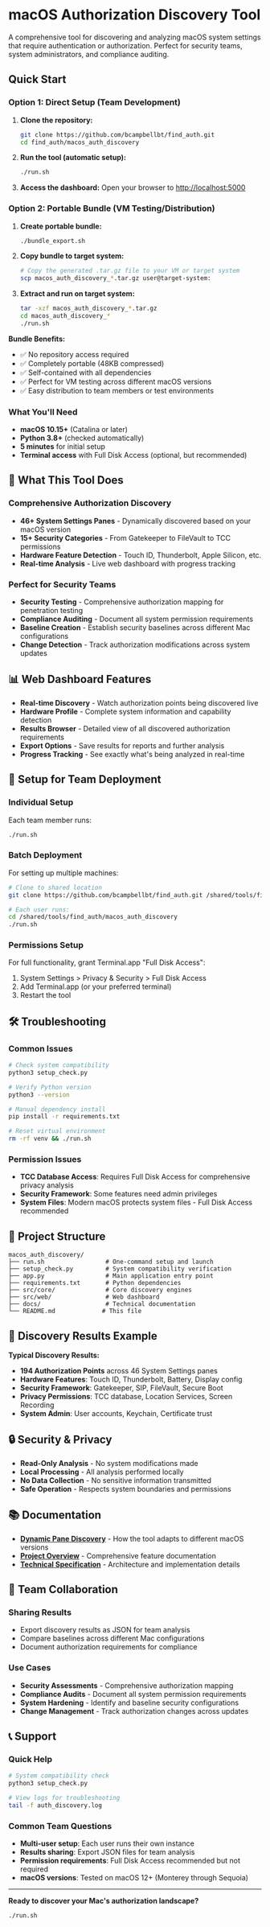 # macOS Authorization Discovery Tool

A comprehensive tool for discovering and analyzing macOS system settings that require authentication or authorization. Perfect for security teams, system administrators, and compliance auditing.

## Quick Start

### Option 1: Direct Setup (Team Development)
1. **Clone the repository:**
   ```bash
   git clone https://github.com/bcampbellbt/find_auth.git
   cd find_auth/macos_auth_discovery
   ```

2. **Run the tool (automatic setup):**
   ```bash
   ./run.sh
   ```

3. **Access the dashboard:**
   Open your browser to [http://localhost:5000](http://localhost:5000)

### Option 2: Portable Bundle (VM Testing/Distribution)
1. **Create portable bundle:**
   ```bash
   ./bundle_export.sh
   ```

2. **Copy bundle to target system:**
   ```bash
   # Copy the generated .tar.gz file to your VM or target system
   scp macos_auth_discovery_*.tar.gz user@target-system:
   ```

3. **Extract and run on target system:**
   ```bash
   tar -xzf macos_auth_discovery_*.tar.gz
   cd macos_auth_discovery_*
   ./run.sh
   ```

**Bundle Benefits:**
- ✅ No repository access required
- ✅ Completely portable (48KB compressed)
- ✅ Self-contained with all dependencies
- ✅ Perfect for VM testing across different macOS versions
- ✅ Easy distribution to team members or test environments

### What You'll Need
- **macOS 10.15+** (Catalina or later)
- **Python 3.8+** (checked automatically)
- **5 minutes** for initial setup
- **Terminal access** with Full Disk Access (optional, but recommended)

## 🎯 What This Tool Does

### Comprehensive Authorization Discovery
- **46+ System Settings Panes** - Dynamically discovered based on your macOS version
- **15+ Security Categories** - From Gatekeeper to FileVault to TCC permissions
- **Hardware Feature Detection** - Touch ID, Thunderbolt, Apple Silicon, etc.
- **Real-time Analysis** - Live web dashboard with progress tracking

### Perfect for Security Teams
- **Security Testing** - Comprehensive authorization mapping for penetration testing
- **Compliance Auditing** - Document all system permission requirements
- **Baseline Creation** - Establish security baselines across different Mac configurations
- **Change Detection** - Track authorization modifications across system updates

## 📊 Web Dashboard Features

- **Real-time Discovery** - Watch authorization points being discovered live
- **Hardware Profile** - Complete system information and capability detection
- **Results Browser** - Detailed view of all discovered authorization requirements
- **Export Options** - Save results for reports and further analysis
- **Progress Tracking** - See exactly what's being analyzed in real-time

## 🔧 Setup for Team Deployment

### Individual Setup
Each team member runs:
```bash
./run.sh
```

### Batch Deployment
For setting up multiple machines:
```bash
# Clone to shared location
git clone https://github.com/bcampbellbt/find_auth.git /shared/tools/find_auth

# Each user runs:
cd /shared/tools/find_auth/macos_auth_discovery
./run.sh
```

### Permissions Setup
For full functionality, grant Terminal.app "Full Disk Access":
1. System Settings > Privacy & Security > Full Disk Access
2. Add Terminal.app (or your preferred terminal)
3. Restart the tool

## 🛠 Troubleshooting

### Common Issues
```bash
# Check system compatibility
python3 setup_check.py

# Verify Python version
python3 --version

# Manual dependency install
pip install -r requirements.txt

# Reset virtual environment
rm -rf venv && ./run.sh
```

### Permission Issues
- **TCC Database Access**: Requires Full Disk Access for comprehensive privacy analysis
- **Security Framework**: Some features need admin privileges
- **System Files**: Modern macOS protects system files - Full Disk Access recommended

## 📁 Project Structure

```
macos_auth_discovery/
├── run.sh                 # One-command setup and launch
├── setup_check.py         # System compatibility verification
├── app.py                 # Main application entry point
├── requirements.txt       # Python dependencies
├── src/core/              # Core discovery engines
├── src/web/               # Web dashboard
├── docs/                  # Technical documentation
└── README.md             # This file
```

## 🧪 Discovery Results Example

**Typical Discovery Results:**
- **194 Authorization Points** across 46 System Settings panes
- **Hardware Features**: Touch ID, Thunderbolt, Battery, Display config
- **Security Framework**: Gatekeeper, SIP, FileVault, Secure Boot
- **Privacy Permissions**: TCC database, Location Services, Screen Recording
- **System Admin**: User accounts, Keychain, Certificate trust

## 🔒 Security & Privacy

- **Read-Only Analysis** - No system modifications made
- **Local Processing** - All analysis performed locally
- **No Data Collection** - No sensitive information transmitted
- **Safe Operation** - Respects system boundaries and permissions

## 📚 Documentation

- **[Dynamic Pane Discovery](docs/DYNAMIC_PANE_DISCOVERY.md)** - How the tool adapts to different macOS versions
- **[Project Overview](docs/PROJECT_OVERVIEW.md)** - Comprehensive feature documentation
- **[Technical Specification](docs/TECHNICAL_SPEC.md)** - Architecture and implementation details

## 🤝 Team Collaboration

### Sharing Results
- Export discovery results as JSON for team analysis
- Compare baselines across different Mac configurations
- Document authorization requirements for compliance

### Use Cases
- **Security Assessments** - Comprehensive authorization mapping
- **Compliance Audits** - Document all system permission requirements  
- **System Hardening** - Identify and baseline security configurations
- **Change Management** - Track authorization changes across updates

## 📞 Support

### Quick Help
```bash
# System compatibility check
python3 setup_check.py

# View logs for troubleshooting
tail -f auth_discovery.log
```

### Common Team Questions
- **Multi-user setup**: Each user runs their own instance
- **Results sharing**: Export JSON files for team analysis
- **Permission requirements**: Full Disk Access recommended but not required
- **macOS versions**: Tested on macOS 12+ (Monterey through Sequoia)

---

**Ready to discover your Mac's authorization landscape?**
```bash
./run.sh
```
